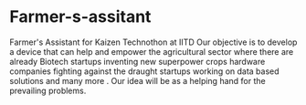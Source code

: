 # Farmer-s-assitant
Farmer's Assistant for Kaizen Technothon at IITD
Our objective is to develop a device that can help and empower the agricultural sector where there are already Biotech startups inventing new superpower crops hardware companies fighting against the draught startups working on data based solutions and many more . Our idea will be as a helping hand for the prevailing problems.

